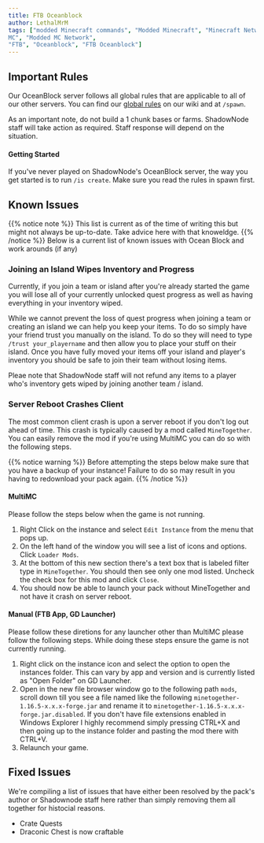 ```yaml
---
title: FTB Oceanblock
author: LethalMrM
tags: ["modded Minecraft commands", "Modded Minecraft", "Minecraft Network", "ShadowNode", "ShadowNode Modded", "Modded
MC", "Modded MC Network", 
"FTB", "Oceanblock", "FTB Oceanblock"]
---
```


## Important Rules

Our OceanBlock server follows all global rules that are applicable to all of our other servers. You can find our [global rules](/rules) on our wiki and at `/spawn`.

As an important note, do not build a 1 chunk bases or farms. ShadowNode staff will take action as required. Staff response will depend on the situation.

#### Getting Started

If you've never played on ShadowNode's OceanBlock server, the way you get started is to run `/is create`. Make sure you read the rules in spawn first.

## Known Issues

{{% notice note %}}
This list is current as of the time of writing this but might not always be up-to-date. Take advice here with that knoweldge.
{{% /notice %}}
Below is a current list of known issues with Ocean Block and work arounds (if any)

### Joining an Island Wipes Inventory and Progress

Currently, if you join a team or island after you're already started the game you will lose all of your currently unlocked quest progress as well as having everything in your inventory wiped.

While we cannot prevent the loss of quest progress when joining a team or creating an island we can help you keep your items. To do so simply have your friend trust you manually on the island. To do so they will need to type `/trust your_playername` and then allow you to place your stuff on their island. Once you have fully moved your items off your island and player's inventory you should be safe to join their team without losing items.

Pleae note that ShadowNode staff will not refund any items to a player who's inventory gets wiped by joining another team / island.

### Server Reboot Crashes Client

The most common client crash is upon a server reboot if you don't log out ahead of time. This crash is typically caused by a mod called `MineTogether`. You can easily remove the mod if you're using MultiMC you can do so with the following steps.

{{% notice warning %}}
Before attempting the steps below make sure that you have a backup of your instance! Failure to do so may result in you having to redownload your pack again.
{{% /notice %}}

#### MultiMC

Please follow the steps below when the game is not running.

1. Right Click on the instance and select `Edit Instance` from the menu that pops up.
2. On the left hand of the window you will see a list of icons and options. Click `Loader Mods`.
3. At the bottom of this new section there's a text box that is labeled filter type in `MineTogether`. You should then see only one mod listed. Uncheck the check box for this mod and click `Close`.
4. You should now be able to launch your pack without MineTogether and not have it crash on server reboot.

#### Manual (FTB App, GD Launcher)

Please follow these diretions for any launcher other than MultiMC please follow the following steps. While doing these steps ensure the game is not currently running.

1. Right click on the instance icon and select the option to open the instances folder. This can vary by app and version and is currently listed as "Open Folder" on GD Launcher.
2. Open in the new file browser window go to the following path `mods`, scroll down till you see a file named like the following `minetogether-1.16.5-x.x.x-forge.jar` and rename it to `minetogether-1.16.5-x.x.x-forge.jar.disabled`.
If you don't have file extensions enabled in Windows Explorer I highly recommend simply pressing CTRL+X and then going up to the instance folder and pasting the mod there with CTRL+V.
3. Relaunch your game.

## Fixed Issues

We're compiling a list of issues that have either been resolved by the pack's author or Shadownode staff here rather than simply removing them all together for histocial reasons.

* Crate Quests
* Draconic Chest is now craftable
